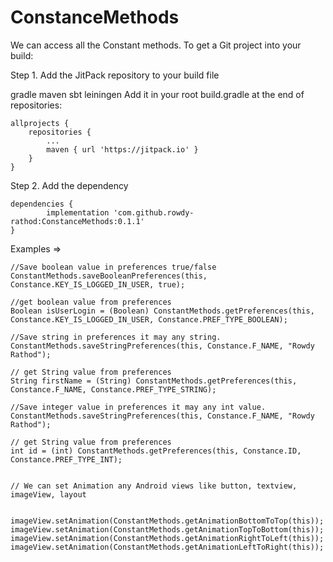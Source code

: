# ConstanceMethods
We can access all the Constant methods. 
To get a Git project into your build:

Step 1. Add the JitPack repository to your build file

gradle
maven
sbt
leiningen
Add it in your root build.gradle at the end of repositories:

	allprojects {
		repositories {
			...
			maven { url 'https://jitpack.io' }
		}
	}
Step 2. Add the dependency

	dependencies {
	        implementation 'com.github.rowdy-rathod:ConstanceMethods:0.1.1'
	}




Examples => 

    //Save boolean value in preferences true/false
    ConstantMethods.saveBooleanPreferences(this, Constance.KEY_IS_LOGGED_IN_USER, true);

    //get boolean value from preferences
    Boolean isUserLogin = (Boolean) ConstantMethods.getPreferences(this, Constance.KEY_IS_LOGGED_IN_USER, Constance.PREF_TYPE_BOOLEAN);
    
    //Save string in preferences it may any string.
    ConstantMethods.saveStringPreferences(this, Constance.F_NAME, "Rowdy Rathod");

    // get String value from preferences 
    String firstName = (String) ConstantMethods.getPreferences(this, Constance.F_NAME, Constance.PREF_TYPE_STRING);

    //Save integer value in preferences it may any int value.
    ConstantMethods.saveStringPreferences(this, Constance.F_NAME, "Rowdy Rathod");

    // get String value from preferences 
    int id = (int) ConstantMethods.getPreferences(this, Constance.ID, Constance.PREF_TYPE_INT);
    
    
    // We can set Animation any Android views like button, textview, imageView, layout
    
    
    imageView.setAnimation(ConstantMethods.getAnimationBottomToTop(this));
    imageView.setAnimation(ConstantMethods.getAnimationTopToBottom(this));
    imageView.setAnimation(ConstantMethods.getAnimationRightToLeft(this));
    imageView.setAnimation(ConstantMethods.getAnimationLeftToRight(this));
